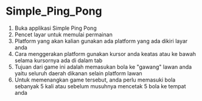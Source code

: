 # Simple_Ping_Pong
 1. Buka applikasi Simple Ping Pong<br>
 2. Pencet layar untuk memulai permainan<br>
 3. Platform yang akan kalian gunakan ada platform yang ada dikiri layar anda<br>
 4. Cara menggerakan platform gunakan kursor anda keatas atau ke bawah selama kursornya ada di dalam tab<br>
 5. Tujuan dari game ini adalah memasukan bola ke "gawang" lawan anda yaitu seluruh daerah dikanan selain platform lawan<br>
 6. Untuk memenangkan game tersebut, anda perlu memasuki bola sebanyak 5 kali atau sebelum musuhnya mencetak 5 bola ke tempat anda<br>
